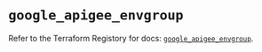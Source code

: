 # `google_apigee_envgroup`

Refer to the Terraform Registory for docs: [`google_apigee_envgroup`](https://www.terraform.io/docs/providers/google-beta/r/google_apigee_envgroup).
